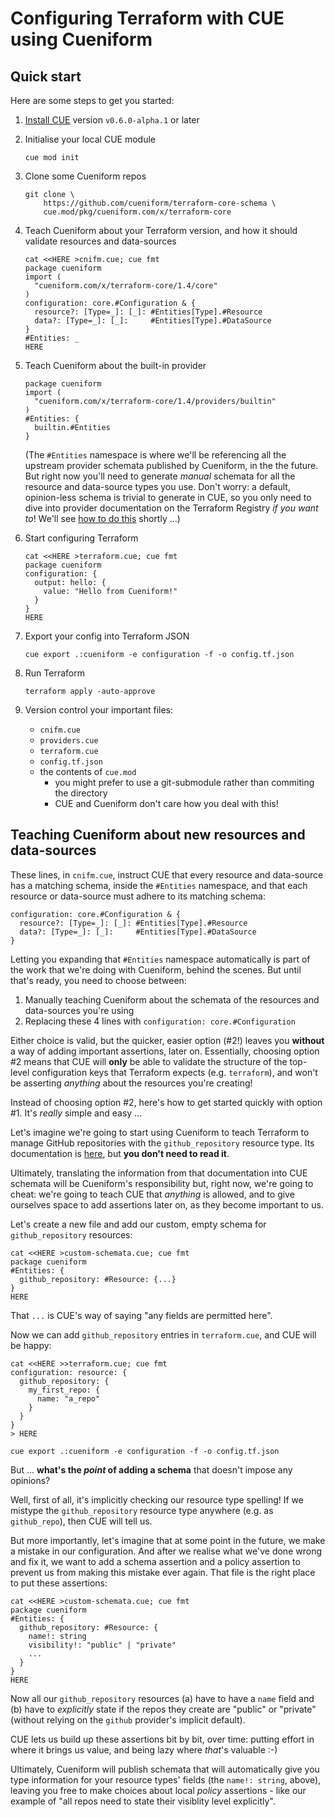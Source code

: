 # Configuring Terraform with CUE using Cueniform

## Quick start

Here are some steps to get you started:

1. [Install CUE](https://cuelang.org/docs/install/)
   version `v0.6.0-alpha.1` or later

1. Initialise your local CUE module

   ```shell
   cue mod init
   ```

1. Clone some Cueniform repos

   ```shell
   git clone \
       https://github.com/cueniform/terraform-core-schema \
       cue.mod/pkg/cueniform.com/x/terraform-core
   ```

1. Teach Cueniform about your Terraform version, and how it should validate resources and data-sources

   ```shell
   cat <<HERE >cnifm.cue; cue fmt
   package cueniform
   import (
     "cueniform.com/x/terraform-core/1.4/core"
   )
   configuration: core.#Configuration & {
     resource?: [Type=_]: [_]: #Entities[Type].#Resource
     data?: [Type=_]: [_]:     #Entities[Type].#DataSource
   }
   #Entities: _
   HERE
   ```

1. Teach Cueniform about the built-in provider

   ```shell
   package cueniform
   import (
     "cueniform.com/x/terraform-core/1.4/providers/builtin"
   )
   #Entities: {
     builtin.#Entities
   }
   ```

   (The `#Entities` namespace is where we'll be referencing all the upstream
   provider schemata published by Cueniform, in the the future. But right now
   you'll need to generate *manual* schemata for all the resource and data-source
   types you use. Don't worry: a default, opinion-less schema is trivial to
   generate in CUE, so you only need to dive into provider documentation on the
   Terraform Registry *if you want to*! We'll see
   [how to do this](#teaching-cueniform-about-new-resources-and-data-sources)
   shortly ...)

1. Start configuring Terraform

   ```shell
   cat <<HERE >terraform.cue; cue fmt
   package cueniform
   configuration: {
     output: hello: {
       value: "Hello from Cueniform!"
     }
   }
   HERE
   ```

1. Export your config into Terraform JSON

   ```shell
   cue export .:cueniform -e configuration -f -o config.tf.json
   ```

1. Run Terraform

   ```shell
   terraform apply -auto-approve
   ```

1. Version control your important files:

   - `cnifm.cue`
   - `providers.cue`
   - `terraform.cue`
   - `config.tf.json`
   - the contents of `cue.mod`
     - you might prefer to use a git-submodule rather than commiting the directory
     - CUE and Cueniform don't care how you deal with this!

## Teaching Cueniform about new resources and data-sources

These lines, in `cnifm.cue`, instruct CUE that every resource and data-source
has a matching schema, inside the `#Entities` namespace, and that each resource
or data-source must adhere to its matching schema:

```cue
configuration: core.#Configuration & {
  resource?: [Type=_]: [_]: #Entities[Type].#Resource
  data?: [Type=_]: [_]:     #Entities[Type].#DataSource
}
```

Letting you expanding that `#Entities` namespace automatically is part of the
work that we're doing with Cueniform, behind the scenes. But until that's ready,
you need to choose between:

1. Manually teaching Cueniform about the schemata of the resources and
   data-sources you're using
1. Replacing these 4 lines with `configuration: core.#Configuration`

Either choice is valid, but the quicker, easier option (#2!) leaves you
**without** a way of adding important assertions, later on. Essentially,
choosing option #2 means that CUE will **only** be able to validate the
structure of the top-level configuration keys that Terraform expects (e.g.
`terraform`), and won't be asserting *anything* about the resources you're
creating!

Instead of choosing option #2, here's how to get started quickly with option
#1. It's *really* simple and easy ...

Let's imagine we're going to start using Cueniform to teach Terraform to manage
GitHub repositories with the `github_repository` resource type. Its
documentation is
[here](https://registry.terraform.io/providers/integrations/github/latest/docs/resources/repository),
but **you don't need to read it**.

Ultimately, translating the information from that documentation into CUE
schemata will be Cueniform's responsibility but, right now, we're going to
cheat: we're going to teach CUE that *anything* is allowed, and to give
ourselves space to add assertions later on, as they become important to us.

Let's create a new file and add our custom, empty schema for
`github_repository` resources:

```shell
cat <<HERE >custom-schemata.cue; cue fmt
package cueniform
#Entities: {
  github_repository: #Resource: {...}
}
HERE
```

That `...` is CUE's way of saying "any fields are permitted here".

Now we can add `github_repository` entries in `terraform.cue`, and CUE will be happy:

```cue
cat <<HERE >>terraform.cue; cue fmt
configuration: resource: {
  github_repository: {
    my_first_repo: {
      name: "a_repo"
    }
  }
}
> HERE

cue export .:cueniform -e configuration -f -o config.tf.json
```

But ... **what's the *point* of adding a schema** that doesn't impose any
opinions?

Well, first of all, it's implicitly checking our resource type spelling! If we
mistype the `github_repository` resource type anywhere (e.g. as `github_repo`),
then CUE will tell us.

But more importantly, let's imagine that at some point in the future, we make a
mistake in our configuration. And after we realise what we've done wrong and
fix it, we want to add a schema assertion and a policy assertion to prevent us
from making this mistake ever again. That file is the right place to put these
assertions:

```shell
cat <<HERE >custom-schemata.cue; cue fmt
package cueniform
#Entities: {
  github_repository: #Resource: {
    name!: string
    visibility!: "public" | "private"
    ...
  }
}
HERE
```

Now all our `github_repository` resources (a) have to have a `name` field and
(b) have to *explicitly* state if the repos they create are "public" or
"private" (without relying on the `github` provider's implicit default).

CUE lets us build up these assertions bit by bit, over time: putting effort in
where it brings us value, and being lazy where *that*'s valuable :-)

Ultimately, Cueniform will publish schemata that will automatically give you
type information for your resource types' fields (the `name!: string`, above),
leaving you free to make choices about local *policy* assertions - like our
example of "all repos need to state their visiblity level explicitly".

